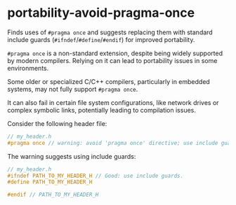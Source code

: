 # portability-avoid-pragma-once

Finds uses of `#pragma once` and suggests replacing them with standard
include guards (`#ifndef`/`#define`/`#endif`) for improved portability.

`#pragma once` is a non-standard extension, despite being widely
supported by modern compilers. Relying on it can lead to portability
issues in some environments.

Some older or specialized C/C++ compilers, particularly in embedded
systems, may not fully support `#pragma once`.

It can also fail in certain file system configurations, like network
drives or complex symbolic links, potentially leading to compilation
issues.

Consider the following header file:

```c++
// my_header.h
#pragma once // warning: avoid 'pragma once' directive; use include guards instead
```

The warning suggests using include guards:

```c++
// my_header.h
#ifndef PATH_TO_MY_HEADER_H // Good: use include guards.
#define PATH_TO_MY_HEADER_H

#endif // PATH_TO_MY_HEADER_H
```

